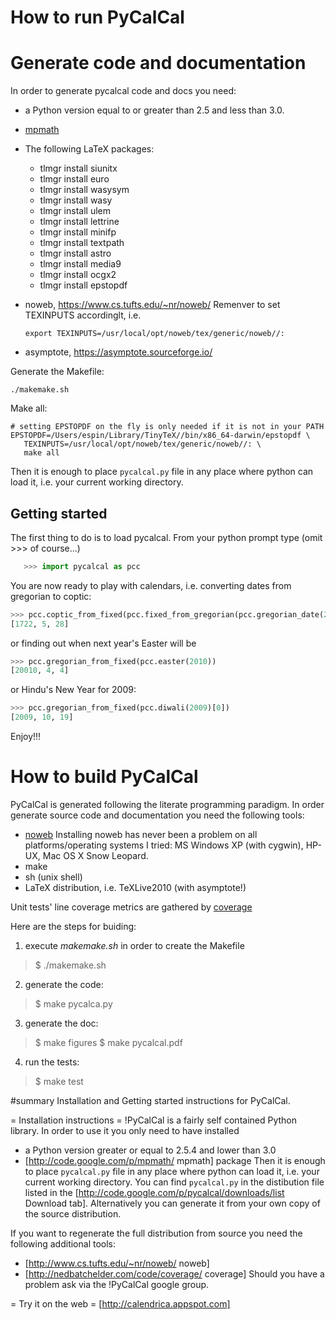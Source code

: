 # How to run PyCalCal #

# Generate code and documentation #

In order to generate pycalcal code and docs you need:

   * a Python version equal to or greater than 2.5 and less than 3.0.
   * [mpmath](http://code.google.com/p/mpmath/)
   * The following LaTeX packages:
     - tlmgr install siunitx
     - tlmgr install euro
     - tlmgr install wasysym
     - tlmgr install wasy
     - tlmgr install ulem
     - tlmgr install lettrine
     - tlmgr install minifp
     - tlmgr install textpath
     - tlmgr install astro
     - tlmgr install media9
     - tlmgr install ocgx2
     - tlmgr install epstopdf
   * noweb, https://www.cs.tufts.edu/~nr/noweb/
     Remenver to set TEXINPUTS accordinglt, i.e.
     
     ```
     export TEXINPUTS=/usr/local/opt/noweb/tex/generic/noweb//:
     ```
   * asymptote, https://asymptote.sourceforge.io/
   
Generate the Makefile:

```
./makemake.sh
```

Make all:

```
# setting EPSTOPDF on the fly is only needed if it is not in your PATH
EPSTOPDF=/Users/espin/Library/TinyTeX//bin/x86_64-darwin/epstopdf \
   TEXINPUTS=/usr/local/opt/noweb/tex/generic/noweb//: \
   make all
```

Then it is enough to place `pycalcal.py` file in any place where python can load it, i.e. your current working directory.

## Getting started ##
The first thing to do is to load pycalcal. From your python prompt type (omit >>> of course...)
```python
   >>> import pycalcal as pcc
```

You are now ready to play with calendars, i.e. converting dates from gregorian to coptic:
```python
>>> pcc.coptic_from_fixed(pcc.fixed_from_gregorian(pcc.gregorian_date(2006, 2, 5)))
[1722, 5, 28]
```

or finding out when next year's Easter will be

```python
>>> pcc.gregorian_from_fixed(pcc.easter(2010))
[20010, 4, 4]
```

or Hindu's New Year for 2009:
```python
>>> pcc.gregorian_from_fixed(pcc.diwali(2009)[0])
[2009, 10, 19]
```
Enjoy!!!

# How to build PyCalCal #
PyCalCal is generated following the literate programming paradigm.
In order generate source code and documentation you need the following tools:
   * [noweb](http://www.cs.tufts.edu/~nr/noweb/)
     Installing noweb has never been a problem on all platforms/operating
     systems I tried: MS Windows XP (with cygwin), HP-UX, Mac OS X Snow
     Leopard. 
   * make
   * sh (unix shell)
   * LaTeX distribution, i.e. TeXLive2010 (with asymptote!)

Unit tests' line coverage metrics are gathered by [coverage](http://nedbatchelder.com/code/coverage/)

Here are the steps for buiding:

1. execute *makemake.sh* in order to create the Makefile
>   $ ./makemake.sh

2. generate the code:
>   $ make pycalca.py

3. generate the doc:
>   $ make figures
>   $ make pycalcal.pdf

4. run the tests:
>   $ make test


#summary Installation and Getting started instructions for PyCalCal.

= Installation instructions =
!PyCalCal is a fairly self contained Python library.
In order to use it you only need to have installed
  * a Python version greater or equal to 2.5.4 and lower than 3.0
  * [http://code.google.com/p/mpmath/ mpmath] package
Then it is enough to place `pycalcal.py` file in any place where python can load it, i.e. your current working directory.
You can find `pycalcal.py` in the distibution file listed in the [http://code.google.com/p/pycalcal/downloads/list Download tab]. Alternatively you can generate it from your own copy of the source distribution.


If you want to regenerate the full distribution from source you need the following additional tools:
  * [http://www.cs.tufts.edu/~nr/noweb/ noweb]
  * [http://nedbatchelder.com/code/coverage/ coverage]
Should you have a problem ask via the !PyCalCal google group.


= Try it on the web =
[http://calendrica.appspot.com]
